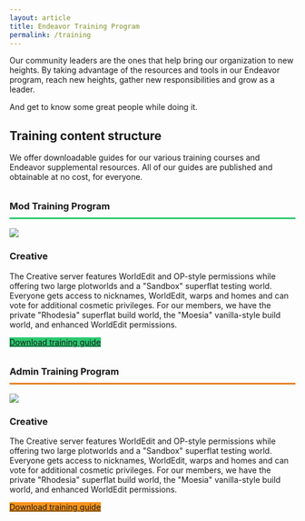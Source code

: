 ```yaml
---
layout: article
title: Endeavor Training Program
permalink: /training
---
```


Our community leaders are the ones that help bring our organization to new heights. By taking advantage of the resources and tools in our Endeavor program, reach new heights, gather new responsibilities and grow as a leader.

And get to know some great people while doing it.

## Training content structure
We offer downloadable guides for our various training courses and Endeavor supplemental resources. All of our guides are published and obtainable at no cost, for everyone.

<h3 style="line-height: 2.5rem; border-bottom: 3px #2BCA70 solid;">Mod Training Program</h3>
<div class="item">
  <div class="item__image">
    <img class="image image--sm" src="{{ site.baseurl }}/assets/images/endeavor-mod.png"/>
  </div>
  <div class="item__content">
    <div class="item__header">
      <h3>Creative</h3>
    </div>
    <div class="item__description">
      <p>The Creative server features WorldEdit and OP-style permissions while offering two large plotworlds and a "Sandbox" superflat testing world. Everyone gets access to nicknames, WorldEdit, warps and homes and can vote for additional cosmetic privileges. For our members, we have the private "Rhodesia" superflat build world, the "Moesia" vanilla-style build world, and enhanced WorldEdit permissions.</p>
      <a class="button button--secondary button--rounded button--lg" style="background-color: #2BCA70" href="{{ site.baseurl }}/downloads/endeavor/mod.pdf">Download training guide</a>
    </div>
  </div>
</div>

<h3 style="line-height: 2.5rem; border-bottom: 3px #E67D21 solid;">Admin Training Program</h3>
<div class="item">
  <div class="item__image">
    <img class="image image--sm" src="{{ site.baseurl }}/assets/images/endeavor-admin.png"/>
  </div>
  <div class="item__content">
    <div class="item__header">
      <h3>Creative</h3>
    </div>
    <div class="item__description">
      <p>The Creative server features WorldEdit and OP-style permissions while offering two large plotworlds and a "Sandbox" superflat testing world. Everyone gets access to nicknames, WorldEdit, warps and homes and can vote for additional cosmetic privileges. For our members, we have the private "Rhodesia" superflat build world, the "Moesia" vanilla-style build world, and enhanced WorldEdit permissions.</p>
      <a class="button button--secondary button--rounded button--lg" style="background-color: #f7941d" href="{{ site.baseurl }}/downloads/endeavor/admin.pdf">Download training guide</a>
    </div>
  </div>
</div>
